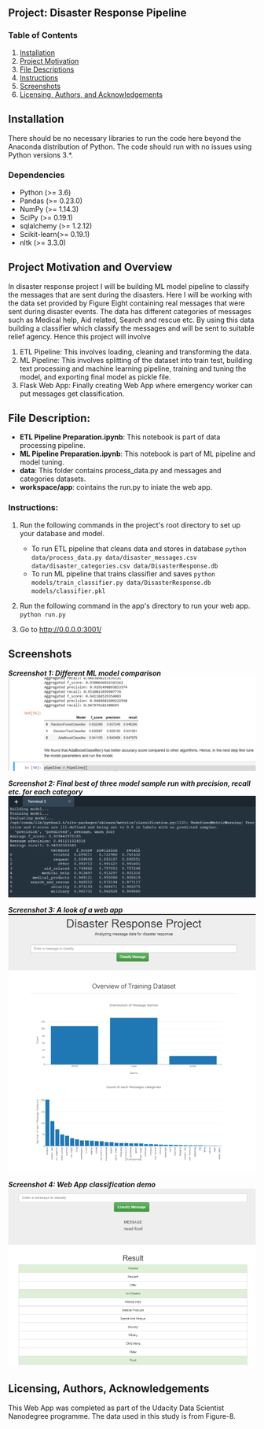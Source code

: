 ## Project: Disaster Response Pipeline 
### Table of Contents

1. [Installation](#Installation)
2. [Project Motivation](#motivation)
3. [File Descriptions](#files)
4. [Instructions](#Instructions)
4. [Screenshots](#Screenshots)
5. [Licensing, Authors, and Acknowledgements](#licensing)

## Installation 

There should be no necessary libraries to run the code here beyond the Anaconda distribution of Python.  The code should run with no issues using Python versions 3.*.

### Dependencies

- Python (>= 3.6)
- Pandas (>= 0.23.0)
- NumPy (>= 1.14.3)
- SciPy (>= 0.19.1)
- sqlalchemy (>= 1.2.12)
- Scikit-learn(>= 0.19.1)
- nltk (>= 3.3.0)

## Project Motivation and Overview
In disaster response project I will be building ML model pipeline to classify the messages that are sent during the disasters. Here I will be working with the data set provided by Figure Eight containing real messages that were sent during disaster events. The data has different categories of messages such as Medical help, Aid related, Search and rescue etc. By using this data building a classifier which classify the messages and will be sent to suitable relief agency. Hence this project will involve
1.	ETL Pipeline: This involves loading, cleaning and transforming the data.
2.	ML Pipeline: This involves splitting of the dataset into train test, building text processing and machine learning pipeline, training and tuning the model, and exporting final model as pickle file.
3.	Flask Web App:  Finally creating Web App where emergency worker can put messages get classification.


## File Description:

* **ETL Pipeline Preparation.ipynb**:  This notebook is part of data processing pipeline.
* **ML Pipeline Preparation.ipynb**: This notebook is part of ML pipeline and model tuning.
* **data**: This folder contains process_data.py and messages and categories datasets.
* **workspace/app**: cointains the run.py to iniate the web app.

### Instructions:
1. Run the following commands in the project's root directory to set up your database and model.

    - To run ETL pipeline that cleans data and stores in database
        `python data/process_data.py data/disaster_messages.csv data/disaster_categories.csv data/DisasterResponse.db`
    - To run ML pipeline that trains classifier and saves
        `python models/train_classifier.py data/DisasterResponse.db models/classifier.pkl`

2. Run the following command in the app's directory to run your web app.
    `python run.py`

3. Go to http://0.0.0.0:3001/

## Screenshots
***Screenshot 1: Different ML model comparison***
![Screenshot 1](https://github.com/HanegaonkarAweZ/DisasterResponseProject/blob/master/workspace/screenshots/modelcomparision.png)

***Screenshot 2: Final best of three model sample run with precision, recall etc. for each category***
![Screenshot 2](https://github.com/HanegaonkarAweZ/DisasterResponseProject/blob/master/workspace/screenshots/finalrun.png)

***Screenshot 3: A look of a web app***
![Screenshot 3](https://github.com/HanegaonkarAweZ/DisasterResponseProject/blob/master/workspace/screenshots/webapp_overvie.png)

***Screenshot 4: Web App classification demo***
![Screenshot 4](https://github.com/HanegaonkarAweZ/DisasterResponseProject/blob/master/workspace/screenshots/clasiificationdemo.png)

## Licensing, Authors, Acknowledgements
This Web App was completed as part of the Udacity Data Scientist Nanodegree programme. The data used in this study is from Figure-8.
